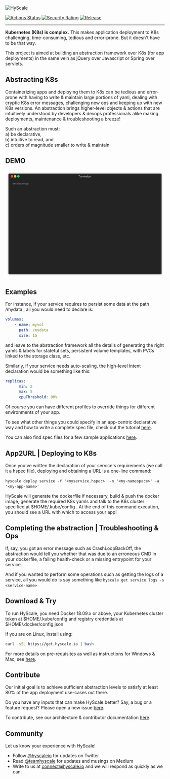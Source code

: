 ![HyScale](https://www.hyscale.io/wp-content/uploads/2019/01/hyscale-logo.png)

[![Actions Status](https://github.com/hyscale/hyscale/workflows/Build/badge.svg)](https://github.com/hyscale/hyscale/actions?query=workflow%3ABuild)
[![Security Rating](https://sonarcloud.io/api/project_badges/measure?project=io.hyscale%3Ahyscale&metric=security_rating)](https://sonarcloud.io/dashboard?id=io.hyscale%3Ahyscale)
[![Release](https://img.shields.io/github/v/release/hyscale/hyscale)](https://github.com/hyscale/hyscale/releases/latest)

***

**Kubernetes (K8s) is complex.** This makes application deployment to K8s challenging, time-consuming, tedious and error-prone. But it doesn't have to be that way.

This project is aimed at building an abstraction framework over K8s (for app deployments) in the same vein as jQuery over Javascript or Spring over servlets.


## Abstracting K8s

Containerizing apps and deploying them to K8s can be tedious and error-prone with having to write & maintain large portions of yaml, dealing with cryptic K8s error messages, challenging new ops and keeping up with new K8s versions. An abstraction brings higher-level objects & actions that are intuitively understood by developers & devops professionals alike making deployments, maintenance & troubleshooting a breeze!

Such an abstraction must: <br />
a) be declarative, <br />
b) intuitive to read, and <br /> 
c) orders of magnitude smaller to write & maintain

## DEMO

![demo](docs/images/hyscale-demo-microservices.gif)

## Examples

For instance, if your service requires to persist some data at the path /mydata , all you would need to declare is:

```yaml
volumes:
    - name: myvol
      path: /mydata
      size: 1G
```

and leave to the abstraction framework all the details of generating the right yamls & labels for stateful sets, persistent volume templates, with PVCs linked to the storage class, etc.


Similarly, if your service needs auto-scaling, the high-level intent declaration would be something like this:

```yaml
replicas:
      min: 2
      max: 5
      cpuThreshold: 80%
```
Of course you can have different profiles to override things for different environments of your app.

To see what other things you could specify in an app-centric declarative way and how to write a complete spec file, check out the tutorial [here](https://www.hyscale.io/tutorial/get-started/).

You can also find spec files for a few sample applications [here](https://github.com/hyscale/hyscale/tree/master/examples).


## App2URL | Deploying to K8s

Once you've written the declaration of your service's requirements (we call it a hspec file), deploying and obtaining a URL is a one-line command:

```hyscale deploy service -f '<myservice.hspec>' -n '<my-namespace>' -a '<my-app-name>'```

HyScale will generate the dockerfile if necessary, build & push the docker image, generate the required K8s yamls and talk to the K8s cluster specified at $HOME/.kube/config . At the end of this command execution, you should see a URL with which to access your app!


## Completing the abstraction | Troubleshooting & Ops

If, say, you got an error message such as CrashLoopBackOff, the abstraction would tell you whether that was due to an erroneous CMD in your dockerfile, a failing health-check or a missing entrypoint for your service. 

And if you wanted to perform some operations such as getting the logs of a service, all you would do is say something like 
```hyscale get service logs -s <service-name>```


## Download & Try

To run HyScale, you need Docker 18.09.x or above, your Kubernetes cluster token at $HOME/.kube/config and registry credentials at $HOME/.docker/config.json

If you are on Linux, install using:
```sh
curl -sSL https://get.hyscale.io | bash
```

For more details on pre-requisites as well as instructions for Windows & Mac, see [here](https://github.com/hyscale/hyscale/wiki/Installation).


## Contribute

Our initial goal is to achieve sufficient abstraction levels to satisfy at least 80% of the app deployment use-cases out there. 

Do you have any inputs that can make HyScale better? Say, a bug or a feature request? Please open a new issue [here](https://github.com/hyscale/hyscale/issues). 

To contribute, see our architecture & contributor documentation [here](https://github.com/hyscale/hyscale/blob/master/docs/contributor-guide.md).


## Community
Let us know your experience with HyScale!
* Follow [@hyscaleio](https://twitter.com/hyscaleio) for updates on Twitter 
* Read [@teamhyscale](https://medium.com/@teamhyscale)  for updates and musings on Medium
* Write to us at connect@hyscale.io  and we will respond as quickly as we can.
